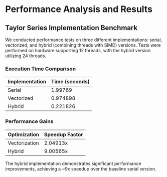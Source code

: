 # Performance Analysis and Results

## Taylor Series Implementation Benchmark

We conducted performance tests on three different implementations: serial, vectorized, and hybrid (combining threads with SIMD) versions. Tests were performed on hardware supporting 12 threads, with the hybrid version utilizing 24 threads.

### Execution Time Comparison
| Implementation | Time (seconds) |
|---------------|---------------|
| Serial        | 1.99769      |
| Vectorized    | 0.974898     |
| Hybrid        | 0.221826     |

### Performance Gains
| Optimization | Speedup Factor |
|-------------|----------------|
| Vectorization | 2.04913x     |
| Hybrid        | 9.00565x     |

The hybrid implementation demonstrates significant performance improvements, achieving a ~9x speedup over the baseline serial version.
